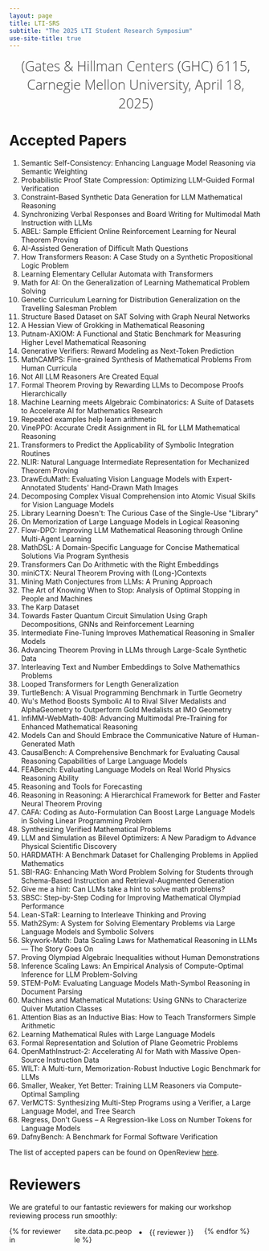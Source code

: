 ```yaml
---
layout: page
title: LTI-SRS
subtitle: "The 2025 LTI Student Research Symposium"
use-site-title: true
---
```

<div class="venue" style="font-size: 27px; display: block; font-family: 'Open Sans', 'Helvetica Neue', Helvetica, Arial, sans-serif; font-weight: 300; color: #404040; text-align: center;">
  (Gates & Hillman Centers (GHC) 6115, Carnegie Mellon University, April 18, 2025)
</div>

# Accepted Papers

<ol>
    <li>Semantic Self-Consistency: Enhancing Language Model Reasoning via Semantic Weighting</li>
    <li>Probabilistic Proof State Compression: Optimizing LLM-Guided Formal Verification</li>
    <li>Constraint-Based Synthetic Data Generation for LLM Mathematical Reasoning</li>
    <li>Synchronizing Verbal Responses and Board Writing for Multimodal Math Instruction with LLMs</li>
    <li>ABEL: Sample Efficient Online Reinforcement Learning for Neural Theorem Proving</li>
    <li>AI-Assisted Generation of Difficult Math Questions</li>
    <li>How Transformers Reason: A Case Study on a Synthetic Propositional Logic Problem</li>
    <li>Learning Elementary Cellular Automata with Transformers</li>
    <li>Math for AI: On the Generalization of Learning Mathematical Problem Solving</li>
    <li>Genetic Curriculum Learning for Distribution Generalization on the Travelling Salesman Problem</li>
    <li>Structure Based Dataset on SAT Solving with Graph Neural Networks</li>
    <li>A Hessian View of Grokking in Mathematical Reasoning</li>
    <li>Putnam-AXIOM: A Functional and Static Benchmark for Measuring Higher Level Mathematical Reasoning</li>
    <li>Generative Verifiers: Reward Modeling as Next-Token Prediction</li>
    <li>MathCAMPS: Fine-grained Synthesis of Mathematical Problems From Human Curricula</li>
    <li>Not All LLM Reasoners Are Created Equal</li>
    <li>Formal Theorem Proving by Rewarding LLMs to Decompose Proofs Hierarchically</li>
    <li>Machine Learning meets Algebraic Combinatorics: A Suite of Datasets to Accelerate AI for Mathematics Research</li>
    <li>Repeated examples help learn arithmetic</li>
    <li>VinePPO: Accurate Credit Assignment in RL for LLM Mathematical Reasoning</li>
    <li>Transformers to Predict the Applicability of Symbolic Integration Routines</li>
    <li>NLIR: Natural Language Intermediate Representation for Mechanized Theorem Proving</li>
    <li>DrawEduMath: Evaluating Vision Language Models with Expert-Annotated Students' Hand-Drawn Math Images</li>
    <li>Decomposing Complex Visual Comprehension into Atomic Visual Skills for Vision Language Models</li>
    <li>Library Learning Doesn't: The Curious Case of the Single-Use "Library"</li>
    <li>On Memorization of Large Language Models in Logical Reasoning</li>
    <li>Flow-DPO: Improving LLM Mathematical Reasoning through Online Multi-Agent Learning</li>
    <li>MathDSL: A Domain-Specific Language for Concise Mathematical Solutions Via Program Synthesis</li>
    <li>Transformers Can Do Arithmetic with the Right Embeddings</li>
    <li>miniCTX: Neural Theorem Proving with (Long-)Contexts</li>
    <li>Mining Math Conjectures from LLMs: A Pruning Approach</li>
    <li>The Art of Knowing When to Stop: Analysis of Optimal Stopping in People and Machines</li>
    <li>The Karp Dataset</li>
    <li>Towards Faster Quantum Circuit Simulation Using Graph Decompositions, GNNs and Reinforcement Learning</li>
    <li>Intermediate Fine-Tuning Improves Mathematical Reasoning in Smaller Models</li>
    <li>Advancing Theorem Proving in LLMs through Large-Scale Synthetic Data</li>
    <li>Interleaving Text and Number Embeddings to Solve Mathemathics Problems</li>
    <li>Looped Transformers for Length Generalization</li>
    <li>TurtleBench: A Visual Programming Benchmark in Turtle Geometry</li>
    <li>Wu's Method Boosts Symbolic AI to Rival Silver Medalists and AlphaGeometry to Outperform Gold Medalists at IMO Geometry</li>
    <li>InfiMM-WebMath-40B: Advancing Multimodal Pre-Training for Enhanced Mathematical Reasoning</li>
    <li>Models Can and Should Embrace the Communicative Nature of Human-Generated Math</li>
    <li>CausalBench: A Comprehensive Benchmark for Evaluating Causal Reasoning Capabilities of Large Language Models</li>
    <li>FEABench: Evaluating Language Models on Real World Physics Reasoning Ability</li>
    <li>Reasoning and Tools for Forecasting</li>
    <li>Reasoning in Reasoning: A Hierarchical Framework for Better and Faster Neural Theorem Proving</li>
    <li>CAFA: Coding as Auto-Formulation Can Boost Large Language Models in Solving Linear Programming Problem</li>
    <li>Synthesizing Verified Mathematical Problems</li>
    <li>LLM and Simulation as Bilevel Optimizers: A New Paradigm to Advance Physical Scientific Discovery</li>
    <li>HARDMATH: A Benchmark Dataset for Challenging Problems in Applied Mathematics</li>
    <li>SBI-RAG: Enhancing Math Word Problem Solving for Students through Schema-Based Instruction and Retrieval-Augmented Generation</li>
    <li>Give me a hint: Can LLMs take a hint to solve math problems?</li>
    <li>SBSC: Step-by-Step Coding for Improving Mathematical Olympiad Performance</li>
    <li>Lean-STaR: Learning to Interleave Thinking and Proving</li>
    <li>Math2Sym: A System for Solving Elementary Problems via Large Language Models and Symbolic Solvers</li>
    <li>Skywork-Math: Data Scaling Laws for Mathematical Reasoning in LLMs — The Story Goes On</li>
    <li>Proving Olympiad Algebraic Inequalities without Human Demonstrations</li>
    <li>Inference Scaling Laws: An Empirical Analysis of Compute-Optimal Inference for LLM Problem-Solving</li>
    <li>STEM-PoM: Evaluating Language Models Math-Symbol Reasoning in Document Parsing</li>
    <li>Machines and Mathematical Mutations: Using GNNs to Characterize Quiver Mutation Classes</li>
    <li>Attention Bias as an Inductive Bias: How to Teach Transformers Simple Arithmetic</li>
    <li>Learning Mathematical Rules with Large Language Models</li>
    <li>Formal Representation and Solution of Plane Geometric Problems</li>
    <li>OpenMathInstruct-2: Accelerating AI for Math with Massive Open-Source Instruction Data</li>
    <li>WILT: A Multi-turn, Memorization-Robust Inductive Logic Benchmark for LLMs</li>
    <li>Smaller, Weaker, Yet Better: Training LLM Reasoners via Compute-Optimal Sampling</li>
    <li>VerMCTS: Synthesizing Multi-Step Programs using a Verifier, a Large Language Model, and Tree Search</li>
    <li>Regress, Don't Guess – A Regression-like Loss on Number Tokens for Language Models</li>
    <li>DafnyBench: A Benchmark for Formal Software Verification</li>
</ol>

The list of accepted papers can be found on OpenReview <a href="https://openreview.net/group?id=NeurIPS.cc/2024/Workshop/LTI-SRS#tab-accept">here</a>.

# Reviewers

We are grateful to our fantastic reviewers for making our workshop reviewing process run smoothly:

<div class="reviewers">
<ul>
{% for reviewer in site.data.pc.people %}
    <li>{{ reviewer }}</li>
{% endfor %}
</ul>
</div>

<style>
.reviewers ul {
    columns: 4;
    -webkit-columns: 4;
    -moz-columns: 4;
    list-style-position: inside;
    padding-left: 0;
}
.reviewers li {
    break-inside: avoid;
    page-break-inside: avoid;
    padding: 2px 0;
}
</style>